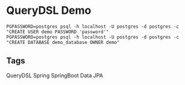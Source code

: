 # QueryDSL Demo

```shell
PGPASSWORD=postgres psql -h localhost -U postgres -d postgres -c "CREATE USER demo PASSWORD 'password'"
PGPASSWORD=postgres psql -h localhost -U postgres -d postgres -c "CREATE DATABASE demo_database OWNER demo"
```

## Tags
QueryDSL Spring SpringBoot Data JPA
